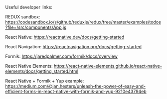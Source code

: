 Useful developer links:

REDUX sandbox:
  https://codesandbox.io/s/github/reduxjs/redux/tree/master/examples/todos?file=/src/components/App.js

React Native:
  https://reactnative.dev/docs/getting-started

React Navigation:
  https://reactnavigation.org/docs/getting-started

Formik:
  https://jaredpalmer.com/formik/docs/overview

React Native Elements:
  https://react-native-elements.github.io/react-native-elements/docs/getting_started.html

React Native + Formik + Yup example:
  https://medium.com/@jan.hesters/unleash-the-power-of-easy-and-efficient-forms-in-react-native-with-formik-and-yup-9210e43794eb
